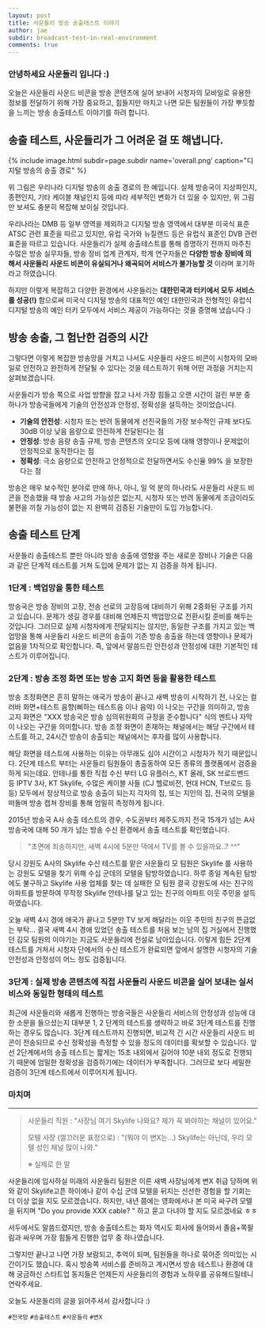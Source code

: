 ```yaml
---
layout: post
title: 사운들리 방송 송출테스트 이야기
author: jae
subdir: broadcast-test-in-real-environment
comments: true
---
```


### 안녕하세요 **사운들리** 입니다 :)

오늘은 사운들리 사운드 비콘을 방송 콘텐츠에 실어 보내어 시청자의 모바일로 유용한 정보를 전달하기 위해 가장 중요하고, 힘들지만 마치고 나면 모든 팀원들이 가장 뿌듯함을 느끼는 방송 송출테스트 이야기를 하려 합니다.

## 송출 테스트, 사운들리가 그 어려운 걸 또 해냅니다.

{% include image.html subdir=page.subdir name='overall.png' caption="디지털 방송의 송출 경로" %}

위 그림은 우리나라 디지털 방송의 송출 경로의 한 예입니다. 실제 방송국이 지상파인지, 종편인지, 기타 케이블 채널인지 등에 따라 세부적인 변화가 더 있을 수 있지만, 위 그림만 보셔도 충분히 복잡해 보이실 것입니다.

우리나라는 DMB 등 일부 영역을 제외하고 디지털 방송 영역에서 대부분 미국식 표준 ATSC 관련 표준을 따르고 있지만, 유럽 국가와 뉴질랜드 등은 유럽식 표준인 DVB 관련 표준을 따르고 있습니다. 사운들리가 실제 송출테스트를 통해 증명하기 전까지 마주친 수많은 방송 실무자들, 방송 장비 업계 관계자, 학계 연구자들은 **다양한 방송 장비에 의해서 사운들리 사운드 비콘이 유실되거나 왜곡되어 서비스가 불가능할 것** 이라며 포기하라고 하였습니다.

하지만 이렇게 복잡하고 다양한 환경에서 사운들리는 **대한민국과 터키에서 모두 서비스를 성공(!)** 함으로써 미국식 디지털 방송의 대표적인 예인 대한민국과 전형적인 유럽식 디지털 방송의 예인 터키 모두에서 서비스 제공이 가능하다는 것을 증명해 냈습니다 :)

## 방송 송출, 그 험난한 검증의 시간

그렇다면 이렇게 복잡한 방송망을 거치고 나서도 사운들리 사운드 비콘이 시청자의 모바일로 안전하고 완전하게 전달될 수 있다는 것을 테스트하기 위해 어떤 과정을 거치는지 살펴보겠습니다.

사운들리가 방송 쪽으로 사업 방향을 잡고 나서 가장 힘들고 오랜 시간이 걸린 부분 중 하나가 방송국들에게 기술의 안전성과 안정성, 정확성을 설득하는 것이었습니다.

- **기술의 안전성**: 시청자 또는 반려 동물에게 선진국들의 가장 보수적인 규제 보다도 30dB 이상 낮음 음량으로 안전하게 전달된다는 점
- **안정성**: 방송 음량 송출 규제, 방송 콘텐츠의 오디오 등에 대해 영향이나 문제없이 안정적으로 동작한다는 점
- **정확성**: 극소 음량으로 안전하고 안정적으로 전달하면서도 수신율 99% 을 보장한다는 점

방송은 매우 보수적인 분야로 만에 하나, 아니, 일 억 분의 하나라도 사운들리 사운드 비콘을 전송했을 때 방송 사고의 가능성은 없는지, 시청자 또는 반려 동물에게 조금이라도 불편을 끼칠 가능성이 없는 지 완벽히 검증된 기술만이 도입 가능합니다.

## 송출 테스트 단계

사운들리 송출테스트 뿐만 아니라 방송 송출에 영향을 주는 새로운 장비나 기술은 다음과 같은 단계적 테스트를 거쳐 도입에 문제가 없는 지 검증을 하게 됩니다.

### 1단계 : **백업망을 통한 테스트**

방송국은 방송 장비의 고장, 전송 선로의 고장등에 대비하기 위해 2중화된 구조를 가지고 있습니다. 문제가 생길 경우를 대비해 언제든지 백업망으로 전환시킬 준비를 해두는 것입니다. 그러므로 실제 시청자에게 전달되지는 않지만, 동일한 구조를 가지고 있는 백업망을 통해 사운들리 사운드 비콘의 송출이 기존 방송 송출을 하는데 영향이나 문제가 없음을 1차적으로 확인합니다. 즉, 앞에서 말씀드린 안전성과 안정성에 대한 기본적인 테스트가 이루어집니다.

### 2단계 : **방송 조정 화면 또는 방송 고지 화면 등을 활용한 테스트**

방송 조정화면은 흔히 말하는 애국가 방송이 끝나고 새벽 방송이 시작하기 전, 나오는 컬러바 화면+테스트 음향(삐하는 테스트음 이나 음악) 이 나오는 구간을 의미하고, 방송 고지 화면은 "XXX 방송국은 방송 심의위원회의 규정을 준수합니다" 식의 멘트나 자막이 나오는 구간을 의미합니다. 방송 조정 화면이 존재하는 채널에서는 해당 구간에서 테스트를 하고, 24시간 방송이 송출되는 채널에서는 후자를 많이 사용합니다.

해당 화면을 테스트에 사용하는 이유는 아무래도 심야 시간이고 시청자가 적기 때문입니다. 2단계 테스트 부터는 사운들리 팀원들이 총출동하여 모든 종류의 플랫폼에서 검증을 하게 되는데요. 안테나를 통한 직접 수신 부터 LG 유플러스, KT 올레, SK 브로드밴드 등 IPTV 3사, KT Skylife, 수많은 케이블 사들 (CJ 헬로비전, 현대 HCN, T브로드 등등) 모두에서 정상적으로 방송 송출이 되는지 각자의 집, 또는 지인의 집, 전국의 모텔을 떠돌며 방송 캡쳐 장비를 통해 엄밀히 측정하게 됩니다.

2015년 방송국 A사 송출 테스트의 경우, 수도권부터 제주도까지 전국 15개가 넘는 A사 방송국에 대해 50 개가 넘는 방송 수신 환경에서 송출 테스트를 확인했습니다.

>  "초면에 죄송하지만, 새벽 4시에 5분만 댁에서 TV를 볼 수 있을까요..? ^^"

당시 강원도 A사의 Skylife 수신 테스트를 맡은 사운들리 모 팀원은 Skylife 를 사용하는 강원도 모텔을 찾기 위해 수십 군데의 모텔을 탐방하였습니다. 하루 종일 계속된 탐방에도 불구하고 Skylife 사용 업체를 찾는 데 실패한 모 팀원 결국 강원도에 사는 친구의 아파트를 방문하여 무작정 Skylife 안테나를 달고 있는 친구의 아파트 이웃 주민을 설득하였습니다.

오늘 새벽 4시 경에 애국가 끝나고 5분만 TV 보게 해달라는 이웃 주민의 친구의 뜬금없는 부탁... 결국 새벽 4시 경에 있었던 송출 테스트를 처음 보는 남의 집 거실에서 진행했던 김모 팀원의 이야기는 지금도 사운들리에 전설로 남아있습니다. 이렇게 힘든 2단계 테스트를 거쳐서 시청자 단에서의 수신 테스트가 완료되면 앞에서 설명한 시청자의 기술 안전성과 안정성이 어느 정도 검증됩니다.

### 3단계 : **실제 방송 콘텐츠에 직접 사운들리 사운드 비콘을 실어 보내는 실서비스와 동일한 형태의 테스트**

최근에 사운들리와 새롭게 진행하는 방송국들은 사운들리 서비스의 안정성과 성능에 대한 소문을 들으셨는지 대부분 1, 2 단계의 테스트를 생략하고 바로 3단계 테스트를 진행하는 경우도 많습니다. 3단계 테스트까지 진행되면, 비교적 긴 시간 사운들리 사운드 비콘이 전송되므로 수신 정확성을 측정할 수 있을 정도의 데이터를 확보할 수 있습니다. 앞선 2단계에서의 송출 테스트는 짧게는 15초 내외에서 길어야 10분 내외 정도로 진행되기 때문에 엄밀한 정확성을 검증하기에는 데이터가 부족합니다. 그러므로 보다 세밀한 검증이 3단계 테스트에서 이루어지게 됩니다.

### 마치며

------

>  사운들리 직원 : "사장님 여기 Skylife 나와요? 제가 꼭 봐야하는 채널이 있어요."
>
>  모텔 사장 (껄끄러운 표정으로) : "(뭐야 이 변X는...) Skylife는 아닌데, 우리 모텔 성인 채널 많이 나와."
>
> ※ 실제로 한 말


사운들리에 입사하실 미래의 사운들리 팀원은 이른 새벽 사장님에게 변X 취급 당하며 위와 같이 Skylife고픈 하이에나 같이 수십 군데 모텔을 뒤지는 신선한 경험을 할 기회는 더 이상 없을 지도 모르겠습니다. 하지만, 내년 쯤에는 영화에서나 본 미국 싸구려 모텔을 뒤지며 "Do you provide XXX cable? " 하고 묻고 다녀야 할 지도 모르겠네요 ㅎㅎ

서두에서도 말씀드렸지만, 방송 송출테스트는 화자 역시도 회사에 들어와서 졸음+쪽팔림과 싸우며 가장 힘들게 진행한 업무 중 하나였습니다.

그렇지만 끝나고 나면 가장 보람되고, 추억이 되며, 팀원들을 하나로 묶어준 의미있는 시간이기도 했습니다. 혹시 방송쪽 서비스를 준비하고 계시면서 방송 테스트나 환경에 대해 궁금하신 스타트업 동지들은 언제든지 사운들리의 경험과 노하우를 공유해드릴테니 연락주세요.

오늘도 사운들리의 글을 읽어주셔서 감사합니다 :)

`#전국망` `#송출테스트` `#사운들리` `#변X`
